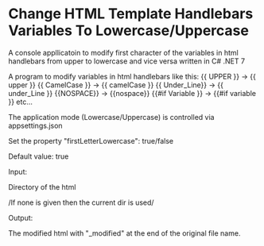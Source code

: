 # Change HTML Template Handlebars Variables To Lowercase/Uppercase
A console appllicatoin to modify first character of the variables in html handlebars from upper to lowercase and vice versa written in C# .NET 7

A program to modify variables in html handlebars like this:
{{ UPPER }} -> {{ upper }}
{{ CamelCase }} -> {{ camelCase }}
{{ Under_Line}} -> {{ under_Line }}
{{NOSPACE}} -> {{nospace}}
{{#if Variable }} -> {{#if variable }}
etc...

The application mode (Lowercase/Uppercase) is controlled via appsettings.json

Set the property "firstLetterLowercase": true/false

Default value: true

Input:

Directory of the html

/If none is given then the current dir is used/

Output:

The modified html with "_modified" at the end of the original file name.
